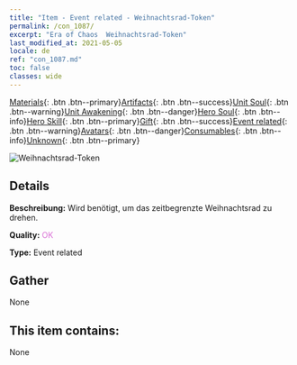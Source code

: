 ```yaml
---
title: "Item - Event related - Weihnachtsrad-Token"
permalink: /con_1087/
excerpt: "Era of Chaos  Weihnachtsrad-Token"
last_modified_at: 2021-05-05
locale: de
ref: "con_1087.md"
toc: false
classes: wide
---
```

 [Materials](/ItemsDE/){: .btn .btn--primary}[Artifacts](/ItemsDE/Artifacts/){: .btn .btn--success}[Unit Soul](/ItemsDE/UnitSoul/){: .btn .btn--warning}[Unit Awakening](/ItemsDE/UnitAwakening/){: .btn .btn--danger}[Hero Soul](/ItemsDE/HeroSoul/){: .btn .btn--info}[Hero Skill](/ItemsDE/HeroSkill/){: .btn .btn--primary}[Gift](/ItemsDE/Gift/){: .btn .btn--success}[Event related](/ItemsDE/Events/){: .btn .btn--warning}[Avatars](/ItemsDE/Avatars/){: .btn .btn--danger}[Consumables](/ItemsDE/Consumables/){: .btn .btn--info}[Unknown](/ItemsDE/Unknown/){: .btn .btn--primary}

 ![Weihnachtsrad-Token](/images/t/i_690013.png)

## Details
 **Beschreibung:** Wird benötigt, um das zeitbegrenzte Weihnachtsrad zu drehen.

 **Quality:** <span style="color: #DA70D6">OK</span>

 **Type:** Event related

## Gather

  None

## This item contains:

  None

